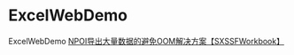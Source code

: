 # ExcelWebDemo
ExcelWebDemo
[NPOI导出大量数据的避免OOM解决方案【SXSSFWorkbook】](https://www.cnblogs.com/gdouzz/p/15529822.html)
